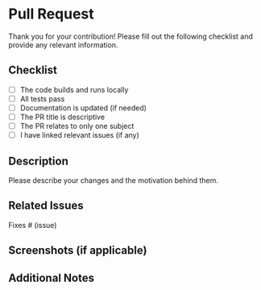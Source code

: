 # Pull Request

Thank you for your contribution! Please fill out the following checklist and provide any relevant information.

## Checklist

- [ ] The code builds and runs locally
- [ ] All tests pass
- [ ] Documentation is updated (if needed)
- [ ] The PR title is descriptive
- [ ] The PR relates to only one subject
- [ ] I have linked relevant issues (if any)

## Description

Please describe your changes and the motivation behind them.

## Related Issues

Fixes # (issue)

## Screenshots (if applicable)

## Additional Notes

